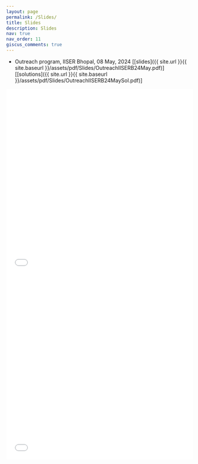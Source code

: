 ```yaml
---
layout: page
permalink: /Slides/
title: Slides
description: Slides
nav: true
nav_order: 11
giscus_comments: true
---
```

- Outreach program, IISER Bhopal, 08 May, 2024 [[slides]({{ site.url }}{{ site.baseurl }}/assets/pdf/Slides/OutreachIISERB24May.pdf)] 
[[solutions]({{ site.url }}{{ site.baseurl }}/assets/pdf/Slides/OutreachIISERB24MaySol.pdf)]


<iframe src="{{ site.baseurl }}/assets/pdf/Slides/OutreachIISERB24May.pdf" width="100%" height="500" frameborder="no" border="0" marginwidth="0" marginheight="0"></iframe>

<iframe src="{{ site.baseurl }}/assets/pdf/Slides/OutreachIISERB24MaySol.pdf" width="100%" height="500" frameborder="no" border="0" marginwidth="0" marginheight="0"></iframe>
